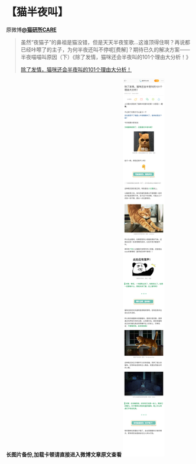 # 【猫半夜叫】
原微博[**@猫研所CARE**](https://m.weibo.cn/detail/4346504413969583)
> 虽然“夜猫子”的鼻祖是猫没错，但是天天半夜笙歌...这谁顶得住啊？再说都已经咔嚓了的主子，为何半夜还叫不停呢[费解]？期待已久的解决方案——半夜喵喵叫原因（下）《除了发情，猫咪还会半夜叫的101个理由大分析！》
>
> [除了发情，猫咪还会半夜叫的101个理由大分析！](https://weibo.com/ttarticle/p/show?id=2309404346504411234809)

**长图片备份,加载卡顿请直接进入微博文章原文查看**
![【猫半夜叫】](图片存档/【猫半夜叫】.jpg)